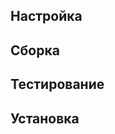 <pkg :name="'gzip'" instsize showsbu2></pkg>
## Настройка
<package-script :package="'gzip'" :type="'configure'"></package-script>

## Сборка
<package-script :package="'gzip'" :type="'build'"></package-script>

## Тестирование
<package-script :package="'gzip'" :type="'test'"></package-script>

## Установка
<package-script :package="'gzip'" :type="'install'"></package-script>

<script>
	new Vue({ el: '#main' })
</script> 
